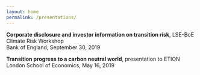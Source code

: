 ```yaml
---
layout: home
permalink: /presentations/
---
```


**Corporate disclosure and investor information on transition risk**, LSE-BoE Climate Risk Workshop  
Bank of England, September 30, 2019

**Transition progress to a carbon neutral world**, presentation to ETION    
London School of Economics, May 16, 2019
